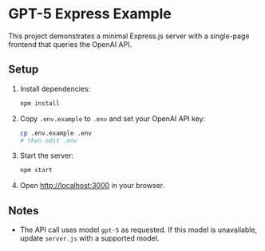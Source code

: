 # GPT-5 Express Example

This project demonstrates a minimal Express.js server with a single-page frontend that queries the OpenAI API.

## Setup

1. Install dependencies:
   ```bash
   npm install
   ```
2. Copy `.env.example` to `.env` and set your OpenAI API key:
   ```bash
   cp .env.example .env
   # then edit .env
   ```
3. Start the server:
   ```bash
   npm start
   ```
4. Open [http://localhost:3000](http://localhost:3000) in your browser.

## Notes
- The API call uses model `gpt-5` as requested. If this model is unavailable, update `server.js` with a supported model.

